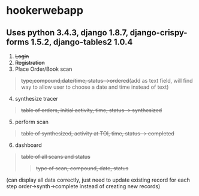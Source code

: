 # hookerwebapp
## Uses python 3.4.3, django 1.8.7, django-crispy-forms 1.5.2, django-tables2 1.0.4

1. ~~Login~~
2. ~~Registration~~
3. Place Order/Book scan
>~~type,compound,date/time, status ->ordered~~(add as text field, will find way to allow user to choose a date and time instead of text)

4. synthesize tracer 
>~~table of orders, initial activity, time, status -> synthesized~~ 

5. perform scan
>~~table of synthesized, activity at TOI, time, status -> completed~~

6. dashboard
>~~table of all scans and status~~
>>~~type of scan, compound, date, status~~


(can display all data correctly, just need to update existing record for each step order->synth->complete instead of creating new records)
